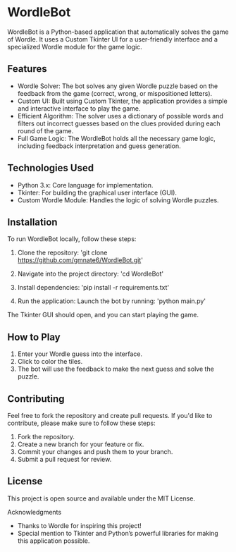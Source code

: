 # WordleBot
WordleBot is a Python-based application that automatically solves the game of Wordle. It uses a Custom Tkinter UI for a user-friendly interface and a specialized Wordle module for the game logic.

## Features
- Wordle Solver: The bot solves any given Wordle puzzle based on the feedback from the game (correct, wrong, or mispositioned letters).
- Custom UI: Built using Custom Tkinter, the application provides a simple and interactive interface to play the game.
- Efficient Algorithm: The solver uses a dictionary of possible words and filters out incorrect guesses based on the clues provided during each round of the game.
- Full Game Logic: The WordleBot holds all the necessary game logic, including feedback interpretation and guess generation.

## Technologies Used
- Python 3.x: Core language for implementation.
- Tkinter: For building the graphical user interface (GUI).
- Custom Wordle Module: Handles the logic of solving Wordle puzzles.

## Installation
To run WordleBot locally, follow these steps:

1. Clone the repository:
'git clone https://github.com/gmnate6/WordleBot.git'

2. Navigate into the project directory:
'cd WordleBot'

3. Install dependencies:
'pip install -r requirements.txt'

4. Run the application: Launch the bot by running:
'python main.py'

The Tkinter GUI should open, and you can start playing the game.

## How to Play
1. Enter your Wordle guess into the interface.
2. Click to color the tiles.
3. The bot will use the feedback to make the next guess and solve the puzzle.

## Contributing
Feel free to fork the repository and create pull requests. If you'd like to contribute, please make sure to follow these steps:
1. Fork the repository.
2. Create a new branch for your feature or fix.
3. Commit your changes and push them to your branch.
4. Submit a pull request for review.

## License
This project is open source and available under the MIT License.

Acknowledgments
- Thanks to Wordle for inspiring this project!
- Special mention to Tkinter and Python’s powerful libraries for making this application possible.
